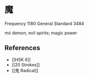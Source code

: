 # 魔
Frequency 1180
General Standard 3484

mó
demon, evil spirits; magic power

## References
- [[HSK 6]]
- [[20 Strokes]]
- [[鬼 Radical]]